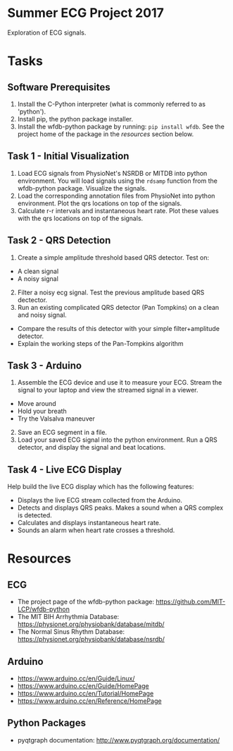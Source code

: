 # Summer ECG Project 2017

Exploration of ECG signals. 

# Tasks

## Software Prerequisites

1. Install the C-Python interpreter (what is commonly referred to as 'python').
2. Install pip, the python package installer.
3. Install the wfdb-python package by running: `pip install wfdb`. See the project home of the package in the *resources* section below.

## Task 1 - Initial Visualization

1. Load ECG signals from PhysioNet's NSRDB or MITDB into python environment. You will load signals using the `rdsamp` function from the wfdb-python package. Visualize the signals.
2. Load the corresponding annotation files from PhysioNet into python environment. Plot the qrs locations on top of the signals.
3. Calculate r-r intervals and instantaneous heart rate. Plot these values with the qrs locations on top of the signals.

## Task 2 - QRS Detection

1. Create a simple amplitude threshold based QRS detector. Test on:
  - A clean signal
  - A noisy signal
2. Filter a noisy ecg signal. Test the previous amplitude based QRS dectector.
3. Run an existing complicated QRS detector (Pan Tompkins) on a clean and noisy signal. 
  - Compare the results of this detector with your simple filter+amplitude detector.
  - Explain the working steps of the Pan-Tompkins algorithm

## Task 3 - Arduino

1. Assemble the ECG device and use it to measure your ECG. Stream the signal to your laptop and view the streamed signal in a viewer.
  - Move around
  - Hold your breath
  - Try the Valsalva maneuver
2. Save an ECG segment in a file.
2. Load your saved ECG signal into the python environment. Run a QRS detector, and display the signal and beat locations.

## Task 4 - Live ECG Display

Help build the live ECG display which has the following features:
- Displays the live ECG stream collected from the Arduino.
- Detects and displays QRS peaks. Makes a sound when a QRS complex is detected.
- Calculates and displays instantaneous heart rate.
- Sounds an alarm when heart rate crosses a threshold.

# Resources

## ECG

- The project page of the wfdb-python package: https://github.com/MIT-LCP/wfdb-python
- The MIT BIH Arrhythmia Database: https://physionet.org/physiobank/database/mitdb/
- The Normal Sinus Rhythm Database: https://physionet.org/physiobank/database/nsrdb/

## Arduino

- https://www.arduino.cc/en/Guide/Linux/
- https://www.arduino.cc/en/Guide/HomePage
- https://www.arduino.cc/en/Tutorial/HomePage
- https://www.arduino.cc/en/Reference/HomePage

## Python Packages

- pyqtgraph documentation: http://www.pyqtgraph.org/documentation/

